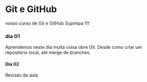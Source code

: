 # Git e GitHub

nosso curso de Git e GitHub Supimpa !!!!

### dia 01

Aprendemos neste dia muita coisa obre Git.
Desde como criar um repositório local, até merge de branches.

#### Dia 02

Revisão da aula
